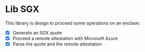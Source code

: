 # Lib SGX

This library is design to proceed some operations on an enclave:

- [X] Generate an SGX quote
- [X] Proceed a remote attestation with Microsoft Azure
- [X] Parse the quote and the remote attestation